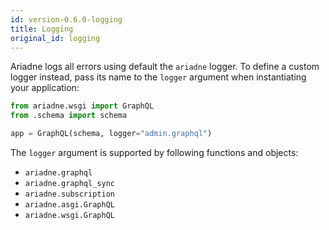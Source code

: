 ```yaml
---
id: version-0.6.0-logging
title: Logging
original_id: logging
---
```



Ariadne logs all errors using default the `ariadne` logger. To define a custom logger instead, pass its name to the `logger` argument when instantiating your application:

```python
from ariadne.wsgi import GraphQL
from .schema import schema

app = GraphQL(schema, logger="admin.graphql")
```

The `logger` argument is supported by following functions and objects:

- `ariadne.graphql`
- `ariadne.graphql_sync`
- `ariadne.subscription`
- `ariadne.asgi.GraphQL`
- `ariadne.wsgi.GraphQL`
